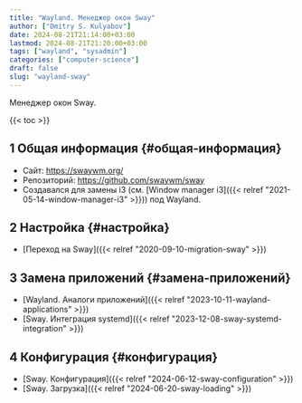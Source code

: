 ```yaml
---
title: "Wayland. Менеджер окон Sway"
author: ["Dmitry S. Kulyabov"]
date: 2024-08-21T21:14:00+03:00
lastmod: 2024-08-21T21:20:00+03:00
tags: ["wayland", "sysadmin"]
categories: ["computer-science"]
draft: false
slug: "wayland-sway"
---
```


Менеджер окон Sway.

<!--more-->

{{< toc >}}


## <span class="section-num">1</span> Общая информация {#общая-информация}

-   Сайт: <https://swaywm.org/>
-   Репозиторий: <https://github.com/swaywm/sway>
-   Создавался для замены i3 (см. [Window manager i3]({{< relref "2021-05-14-window-manager-i3" >}})) под Wayland.


## <span class="section-num">2</span> Настройка {#настройка}

-   [Переход на Sway]({{< relref "2020-09-10-migration-sway" >}})


## <span class="section-num">3</span> Замена приложений {#замена-приложений}

-   [Wayland. Аналоги приложений]({{< relref "2023-10-11-wayland-applications" >}})
-   [Sway. Интеграция systemd]({{< relref "2023-12-08-sway-systemd-integration" >}})


## <span class="section-num">4</span> Конфигурация {#конфигурация}

-   [Sway. Конфигурация]({{< relref "2024-06-12-sway-configuration" >}})
-   [Sway. Загрузка]({{< relref "2024-06-20-sway-loading" >}})
